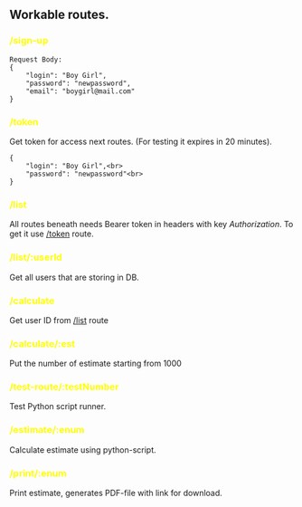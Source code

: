 ## Workable routes.

### <span style="color:yellow">/sign-up
```
Request Body:
{
    "login": "Boy Girl",
    "password": "newpassword",
    "email": "boygirl@mail.com"
}
```
### <span style="color:yellow"> /token
Get token for access next routes. (For testing it expires in 20 minutes).
```
{
    "login": "Boy Girl",<br>
    "password": "newpassword"<br>
}
```
### <span style="color:yellow">/list
All routes beneath needs <color>Bearer<color> token in headers with key *Authorization*. To get it use <u>/token</u> route.

### <span style="color:yellow"> /list/:userId
Get all users that are storing in DB.

### <span style="color:yellow"> /calculate
Get user ID from <u>/list</u> route

### <span style="color:yellow"> /calculate/:est
Put the number of estimate starting from 1000

### <span style="color:yellow"> /test-route/:testNumber
Test Python script runner.

### <span style="color:yellow"> /estimate/:enum
Calculate estimate using python-script.

### <span style="color:yellow"> /print/:enum
Print estimate, generates PDF-file with link for download.